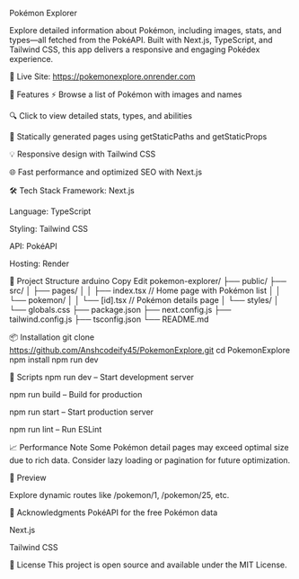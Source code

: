 Pokémon Explorer


Explore detailed information about Pokémon, including images, stats, and types—all fetched from the PokéAPI. Built with Next.js, TypeScript, and Tailwind CSS, this app delivers a responsive and engaging Pokédex experience.

🔗 Live Site: https://pokemonexplore.onrender.com

🚀 Features
⚡ Browse a list of Pokémon with images and names

🔍 Click to view detailed stats, types, and abilities

🔄 Statically generated pages using getStaticPaths and getStaticProps

💡 Responsive design with Tailwind CSS

🌐 Fast performance and optimized SEO with Next.js

🛠️ Tech Stack
Framework: Next.js

Language: TypeScript

Styling: Tailwind CSS

API: PokéAPI

Hosting: Render

📂 Project Structure
arduino
Copy
Edit
pokemon-explorer/
├── public/
├── src/
│   ├── pages/
│   │   ├── index.tsx          // Home page with Pokémon list
│   │   └── pokemon/
│   │       └── [id].tsx       // Pokémon details page
│   └── styles/
│       └── globals.css
├── package.json
├── next.config.js
├── tailwind.config.js
├── tsconfig.json
└── README.md


📦 Installation
git clone https://github.com/Anshcodeify45/PokemonExplore.git
cd PokemonExplore
npm install
npm run dev

🧪 Scripts
npm run dev – Start development server

npm run build – Build for production

npm run start – Start production server

npm run lint – Run ESLint

📈 Performance Note
Some Pokémon detail pages may exceed optimal size due to rich data. Consider lazy loading or pagination for future optimization.

📸 Preview

Explore dynamic routes like /pokemon/1, /pokemon/25, etc.

🙌 Acknowledgments
PokéAPI for the free Pokémon data

Next.js

Tailwind CSS

📄 License
This project is open source and available under the MIT License.

